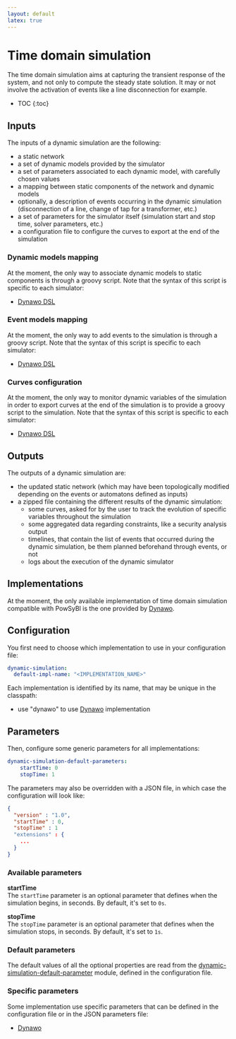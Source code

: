 ```yaml
---
layout: default
latex: true
---
```


# Time domain simulation

The time domain simulation aims at capturing the transient response of the system, and not only to compute the steady state solution.
It may or not involve the activation of events like a line disconnection for example.

* TOC
{:toc}

## Inputs

The inputs of a dynamic simulation are the following:
- a static network
- a set of dynamic models provided by the simulator
- a set of parameters associated to each dynamic model, with carefully chosen values
- a mapping between static components of the network and dynamic models
- optionally, a description of events occurring in the dynamic simulation (disconnection of a line, change of tap for a transformer, etc.)
- a set of parameters for the simulator itself (simulation start and stop time, solver parameters, etc.)
- a configuration file to configure the curves to export at the end of the simulation

### Dynamic models mapping
At the moment, the only way to associate dynamic models to static components is through a groovy script. Note that the syntax of this script is specific to each simulator:
- [Dynawo DSL](dynawo.md#dynamic-models-dsl)

### Event models mapping
At the moment, the only way to add events to the simulation is through a groovy script. Note that the syntax of this script is specific to each simulator:
- [Dynawo DSL](dynawo.md#event-models-dsl)

### Curves configuration
At the moment, the only way to monitor dynamic variables of the simulation in order to export curves at the end of the simulation is to provide a groovy script to the simulation. Note that the syntax of this script is specific to each simulator:
- [Dynawo DSL](dynawo.md#curves-dsl)

## Outputs

The outputs of a dynamic simulation are:
- the updated static network (which may have been topologically modified depending on the events or automatons defined as inputs)
- a zipped file containing the different results of the dynamic simulation:
    - some curves, asked for by the user to track the evolution of specific variables throughout the simulation
    - some aggregated data regarding constraints, like a security analysis output
    - timelines, that contain the list of events that occurred during the dynamic simulation, be them planned beforehand through events, or not
    - logs about the execution of the dynamic simulator

## Implementations

At the moment, the only available implementation of time domain simulation compatible with PowSyBl is the one provided by [Dynawo](dynawo.md).

## Configuration

You first need to choose which implementation to use in your configuration file:
```yaml
dynamic-simulation:
  default-impl-name: "<IMPLEMENTATION_NAME>"
```

Each implementation is identified by its name, that may be unique in the classpath:
- use "dynawo" to use [Dynawo](dynawo.md) implementation

## Parameters

Then, configure some generic parameters for all implementations:
```yaml
dynamic-simulation-default-parameters:
    startTime: 0
    stopTime: 1
```

The parameters may also be overridden with a JSON file, in which case the configuration will look like:
```json
{
  "version" : "1.0",
  "startTime" : 0,
  "stopTime" : 1
  "extensions" : {
    ...
  }
}
```

### Available parameters

**startTime**  
The `startTime` parameter is an optional parameter that defines when the simulation begins, in seconds. By default, it's set to `0s`.

**stopTime**  
The `stopTime` parameter is an optional parameter that defines when the simulation stops, in seconds. By default, it's set to `1s`.

### Default parameters
The default values of all the optional properties are read from the [dynamic-simulation-default-parameter](../../user/configuration/dynamic-simulation-default-parameters.md) module, defined in the configuration file.

### Specific parameters
Some implementation use specific parameters that can be defined in the configuration file or in the JSON parameters file:
- [Dynawo](dynawo.md#specific-parameters)
